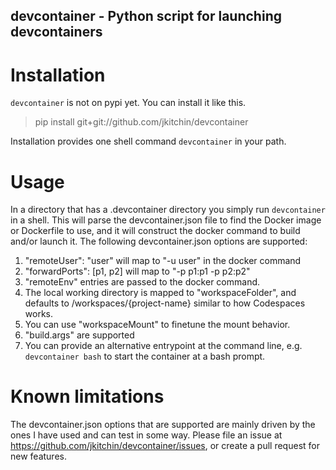 devcontainer - Python script for launching devcontainers
--------------------------------------------------------

# Installation

`devcontainer` is not on pypi yet. You can install it like this.

> pip install git+git://github.com/jkitchin/devcontainer

Installation provides one shell command `devcontainer` in your path.

# Usage

In a directory that has a .devcontainer directory you simply run `devcontainer` in a shell. This will parse the devcontainer.json file to find the Docker image or Dockerfile to use, and it will construct the docker command to build and/or launch it. The following devcontainer.json options are supported:

1. "remoteUser": "user" will map to "-u user" in the docker command
2. "forwardPorts": [p1, p2]  will map to "-p p1:p1 -p p2:p2"
3. "remoteEnv" entries are passed to the docker command.
4. The local working directory is mapped to "workspaceFolder", and defaults to /workspaces/{project-name} similar to how Codespaces works.
5. You can use "workspaceMount" to finetune the mount behavior.
6. "build.args" are supported
7. You can provide an alternative entrypoint at the command line, e.g. `devcontainer bash` to start the container at a bash prompt.

# Known limitations

The devcontainer.json options that are supported are mainly driven by the ones I have used and can test in some way. Please file an issue at https://github.com/jkitchin/devcontainer/issues, or create a pull request for new features.

